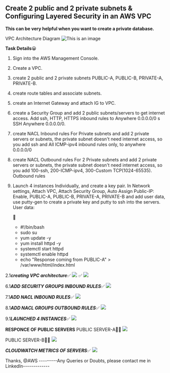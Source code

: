 ## Create 2 public and 2 private subnets & Configuring Layered Security in an AWS VPC

**This can be very helpful when you want to create a private database.**


VPC Architecture Diagram
![This is an image](https://64.media.tumblr.com/e2bef5807bb782a926b7db8c29310581/c9c813a074581f33-02/s2048x3072/5670355100d5821688b7b54ed228358af03aad0c.pnj)


     
 **Task Details**:grinning: 
1. Sign into the AWS Management Console.
2. Create a VPC.
3. create 2 public and 2 private subnets PUBLIC-A, PUBLIC-B, PRIVATE-A, PRIVATE-B.
4. create route tables and associate subnets.
5. create an Internet Gateway and attach IG to VPC.
6. create a Security Group and add 2 public subnets/servers to get internet access. Add ssh, HTTP, HTTPS inbound rules to Anywhere 0.0.0.0/0 s SSH Anywhere 0.0.0.0/0.
7. create NACL Inbound rules For Private subnets and add 2 private servers or subnets, the private subnet doesn't need internet access, so you add ssh and 
   All ICMP-ipv4 inbound rules only, to anywhere 0.0.0.0/0
8. create NACL Outbound rules For 2 Private subnets and add 2 private servers or subnets, the private subnet doesn't need internet access, so you add 100-ssh,
   200-ICMP-ipv4, 300-Custom TCP(1024-65535). Outbound rules
9. Launch 4 instances Individually, and create a key pair. In Network settings, Attach VPC, Attach Security Group, Auto Assign Public-IP: Enable, PUBLIC-A, PUBLIC-B,
   PRIVATE-A, PRIVATE-B and add user data, use putty-gen to create a private key and putty to ssh into the servers.
   User data:
   
   :hugs:
   * #!/bin/bash
   - sudo su
   - yum update -y
   - yum install httpd -y
   - systemctl start httpd
   - systemctl enable httpd
   - echo "Response coming from PUBLIC-A" > /var/www/html/index.html




2.1*****creating VPC architecture*****:white_check_mark:
![](https://64.media.tumblr.com/e2bef5807bb782a926b7db8c29310581/c9c813a074581f33-02/s2048x3072/5670355100d5821688b7b54ed228358af03aad0c.pnj)
:white_check_mark:
![](https://64.media.tumblr.com/c848dc0dcc1474691c7af1911a56d0cd/c9c813a074581f33-69/s1280x1920/9849baec877e1ab0d1e3e2a1396cde2658b63a15.pnj)


6.1*****ADD SECURITY GROUPS INBOUND RULES*****:white_check_mark:
![](https://64.media.tumblr.com/14420f042b8e61dfa25bcd02d1125caf/c9c813a074581f33-42/s2048x3072/d6e8790fac3900a3bfd29c96926f10de37f88e06.pnj)


7.1*****ADD NACL INBOUND RULES*****:white_check_mark:
![](https://64.media.tumblr.com/8e6621e308e07f8d47a27631fe595f60/c9c813a074581f33-51/s2048x3072/ea028f45968b63f9b5851567bdc441bb4c3e10c0.pnj)

8.1*****ADD NACL GROUPS OUTBOUND RULES*****:white_check_mark:
![](https://64.media.tumblr.com/b7f91e19cfeb9e0f29a7651d615c68f4/c9c813a074581f33-f9/s2048x3072/dee72678269aa24552d4ea486bc781b357b65350.pnj)

9.1*****LAUNCHED 4 INSTANCES*****:white_check_mark:
![](https://64.media.tumblr.com/1f82a61677407e0fbf49391829b3344a/c9c813a074581f33-1b/s2048x3072/45076da8e13ff0c09fbf5b71890aa624bcbd5227.pnj)



**********RESPONCE OF PUBLIC SERVERS**********
PUBLIC SERVER-A:hugs::white_check_mark:
![](https://64.media.tumblr.com/0b28ba2b4c3f2f8a84c1efefaf177a1a/c9c813a074581f33-55/s2048x3072/70232d341d9d3ed588cb8c4020f1e34c0f972000.pnj)

PUBLIC SERVER-B:hugs::white_check_mark:
![](https://64.media.tumblr.com/271672865e0ab61714a9e2bf76ddf77e/c9c813a074581f33-c6/s2048x3072/4637e5738b9047b0a419d41335aa2d15da296ace.pnj)


*****CLOUDWATCH METRICS OF SERVERS*****:white_check_mark:
![](https://64.media.tumblr.com/4b854d9078d359b906663b1a58b5c556/c9c813a074581f33-5b/s2048x3072/236d3364ab4b586891f8bda7928a252f71f9bfe3.pnj)

Thanks, @AWS
---------Any Queries or Doubts, please contact me in LinkedIn-------------

